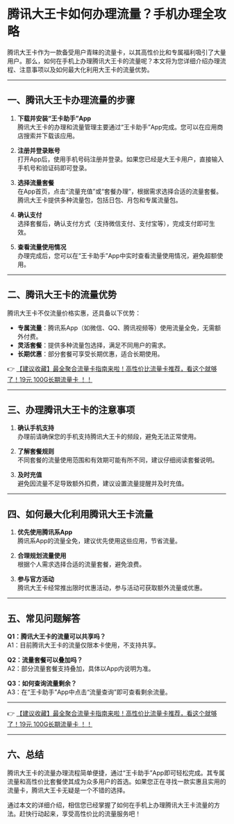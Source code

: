 # 腾讯大王卡如何办理流量？手机办理全攻略

腾讯大王卡作为一款备受用户青睐的流量卡，以其高性价比和专属福利吸引了大量用户。那么，如何在手机上办理腾讯大王卡的流量呢？本文将为您详细介绍办理流程、注意事项以及如何最大化利用大王卡的流量优势。

---

## 一、腾讯大王卡办理流量的步骤

1. **下载并安装“王卡助手”App**  
   腾讯大王卡的办理和流量管理主要通过“王卡助手”App完成。您可以在应用商店搜索并下载该应用。

2. **注册并登录账号**  
   打开App后，使用手机号码注册并登录。如果您已经是大王卡用户，直接输入手机号和验证码即可登录。

3. **选择流量套餐**  
   在App首页，点击“流量充值”或“套餐办理”，根据需求选择合适的流量套餐。腾讯大王卡提供多种流量包，包括日包、月包和专属流量包。

4. **确认支付**  
   选择套餐后，确认支付方式（支持微信支付、支付宝等），完成支付即可生效。

5. **查看流量使用情况**  
   办理完成后，您可以在“王卡助手”App中实时查看流量使用情况，避免超额使用。

---

## 二、腾讯大王卡的流量优势

腾讯大王卡不仅流量价格实惠，还具备以下优势：

- **专属流量**：腾讯系App（如微信、QQ、腾讯视频等）使用流量全免，无需额外付费。  
- **灵活套餐**：提供多种流量包选择，满足不同用户的需求。  
- **长期优惠**：部分套餐可享受长期优惠，适合长期使用。  

👉 [【建议收藏】最全聚合流量卡指南来啦！高性价比流量卡推荐，看这个就够了！19元 100G长期流量卡 ！！](https://bit.ly/Liuliangka)

---

## 三、办理腾讯大王卡的注意事项

1. **确认手机支持**  
   办理前请确保您的手机支持腾讯大王卡的频段，避免无法正常使用。

2. **了解套餐规则**  
   不同套餐的流量使用范围和有效期可能有所不同，建议仔细阅读套餐说明。

3. **及时充值**  
   避免因流量不足导致额外扣费，建议设置流量提醒并及时充值。

---

## 四、如何最大化利用腾讯大王卡流量

1. **优先使用腾讯系App**  
   腾讯系App的流量全免，建议优先使用这些应用，节省流量。

2. **合理规划流量使用**  
   根据个人需求选择合适的流量套餐，避免浪费。

3. **参与官方活动**  
   腾讯大王卡经常推出限时优惠活动，参与活动可获取额外流量或优惠。

---

## 五、常见问题解答

**Q1：腾讯大王卡的流量可以共享吗？**  
A1：目前腾讯大王卡的流量仅限本卡使用，不支持共享。

**Q2：流量套餐可以叠加吗？**  
A2：部分流量套餐支持叠加，具体以App内说明为准。

**Q3：如何查询流量剩余？**  
A3：在“王卡助手”App中点击“流量查询”即可查看剩余流量。

---

👉 [【建议收藏】最全聚合流量卡指南来啦！高性价比流量卡推荐，看这个就够了！19元 100G长期流量卡 ！！](https://bit.ly/Liuliangka)

---

## 六、总结

腾讯大王卡的流量办理流程简单便捷，通过“王卡助手”App即可轻松完成。其专属流量和高性价比套餐使其成为众多用户的首选。如果您正在寻找一款实惠且实用的流量卡，腾讯大王卡无疑是一个不错的选择。

通过本文的详细介绍，相信您已经掌握了如何在手机上办理腾讯大王卡流量的方法。赶快行动起来，享受高性价比的流量服务吧！
